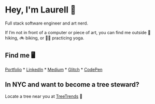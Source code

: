 # Hey, I'm Laurell 👋

Full stack software engineer and art nerd.

If I’m not in front of a computer or piece of art, you can find me outside 🥾 hiking, 🚲  biking, or 🧘‍♀️  practicing yoga.

## Find me 🖥
[Portfolio](https://laurellmccaffrey.com/) * [LinkedIn](https://www.linkedin.com/in/lgm527/) * [Medium](https://www.medium.com/@lgm527/) * [Glitch](https://www.glitch.com/@lgm527/) * [CodePen](https://www.codepen.io/lgm527/)


## In NYC and want to become a tree steward?

Locate a tree near you at [TreeTrends](https://lgm527.github.io/tt2/) 🌲
 

<!--
**lgm527/lgm527** is a ✨ _special_ ✨ repository because its `README.md` (this file) appears on your GitHub profile.

Here are some ideas to get you started:

- 🔭 I’m currently working on ...
- 🌱 I’m currently learning ...
- 👯 I’m looking to collaborate on ...
- 🤔 I’m looking for help with ...
- 💬 Ask me about ...
- 📫 How to reach me: ...
- 😄 Pronouns: ...
- ⚡ Fun fact: ...


- [Portfolio](https://laurellmccaffrey.com/)
- [LinkedIn](https://www.linkedin.com/in/lgm527/)
- [Medium](https://www.medium.com/@lgm527/)
- [Glitch](https://www.glitch.com/@lgm527/)
- [CodePen](https://www.codepen.io/lgm527/)
-->
